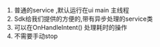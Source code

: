 1. 普通的service ,默认运行在ui main 主线程
2. Sdk给我们提供的方便的,带有异步处理的service类
3. 可以在OnHandleIntent\(\) 处理耗时的操作
4. 不需要手动stop



